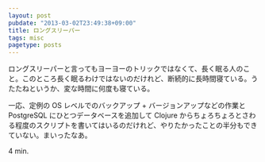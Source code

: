 ```yaml
---
layout: post
pubdate: "2013-03-02T23:49:38+09:00"
title: ロングスリーパー
tags: misc
pagetype: posts
---
```

ロングスリーパーと言ってもヨーヨーのトリックではなくて、長く眠る人のこと。このところ長く眠るわけではないのだけれど、断続的に長時間寝ている。うたたねというか、変な時間に何度も寝ている。

一応、定例の OS レベルでのバックアップ + バージョンアップなどの作業と PostgreSQL にひとつデータベースを追加して Clojure からちょろちょろとさわる程度のスクリプトを書いてはいるのだけれど、やりたかったことの半分もできていない。まいったなあ。

4 min.
